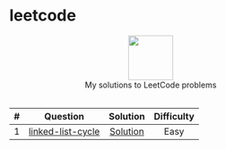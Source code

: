 # leetcode

<p align="center">
  <a href="https://leetcode.com/RodneyShag">
    <img height=80 src="https://leetcode.com/static/webpack_bundles/images/logo-dark.e99485d9b.svg">
  </a>
  <br>My solutions to LeetCode problems
  <br><br>
</p>


|   ﻿#  |                                                                     Question                                                                     |                                                                             Solution                                                                            | Difficulty |
|:----:|:------------------------------------------------------------------------------------------------------------------------------------------------:|:---------------------------------------------------------------------------------------------------------------------------------------------------------------:|:----------:|
|   1  | [linked-list-cycle](https://leetcode.com/problems/linked-list-cycle)                                                                                                 | [Solution](https://github.com/unaisvayani/leetcode/blob/main/Solutions/Linked%20List%20Cycle.md)                                                                 |    Easy    |
